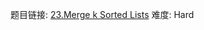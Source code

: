 题目链接: [23.Merge k Sorted Lists][1]
难度: Hard

[1]: https://leetcode.com/problems/merge-k-sorted-lists/